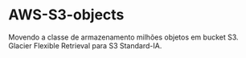 # AWS-S3-objects
Movendo a classe de armazenamento milhões objetos em bucket S3. Glacier Flexible Retrieval para S3 Standard-IA.
